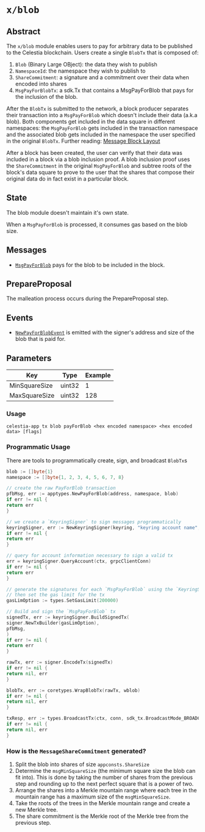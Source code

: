 # `x/blob`

## Abstract

The `x/blob` module enables users to pay for arbitrary data to be published to the Celestia blockchain. Users create a single `BlobTx` that is composed of:

1. `Blob` (Binary Large OBject): the data they wish to publish
2. `NamespaceId`: the namespace they wish to publish to
3. `ShareCommitment`: a signature and a commitment over their data when encoded into shares
4. `MsgPayForBlobTx`: a sdk.Tx that contains a MsgPayForBlob that pays for the inclusion of the blob.

After the `BlobTx` is submitted to the network, a block producer separates their transaction into a `MsgPayForBlob` which doesn't include their data (a.k.a blob). Both components get included in the data square in different namespaces: the `MsgPayForBlob` gets included in the transaction namespace and the associated blob gets included in the namespace the user specified in the original `BlobTx`. Further reading: [Message Block Layout](https://github.com/celestiaorg/celestia-specs/blob/master/src/rationale/message_block_layout.md)

After a block has been created, the user can verify that their data was included in a block via a blob inclusion proof. A blob inclusion proof uses the `ShareCommitment` in the original `MsgPayForBlob` and subtree roots of the block's data square to prove to the user that the shares that compose their original data do in fact exist in a particular block.

## State

The blob module doesn't maintain it's own state.

When a `MsgPayForBlob` is processed, it consumes gas based on the blob size.

## Messages

- [`MsgPayForBlob`](https://github.com/celestiaorg/celestia-app/blob/8b9c4c9d13fe0ccb6ea936cc26dee3f52b6f6129/proto/blob/tx.proto#L39-L44) pays for the blob to be included in the block.

## PrepareProposal

The malleation process occurs during the PrepareProposal step.

## Events

- [`NewPayForBlobEvent`](https://github.com/celestiaorg/celestia-app/pull/213/files#diff-1ce55bda42cf160deca2e5ea1f4382b65f3b689c7e00c88085d7ce219e77303dR17-R21) is emitted with the signer's address and size of the blob that is paid for.

## Parameters

Key | Type | Example
--- | --- | ---
MinSquareSize | uint32 | 1
MaxSquareSize | uint32 | 128

### Usage

```shell
celestia-app tx blob payForBlob <hex encoded namespace> <hex encoded data> [flags]
```

### Programmatic Usage

There are tools to programmatically create, sign, and broadcast `BlobTx`s

```go
blob := []byte{1}
namespace := []byte{1, 2, 3, 4, 5, 6, 7, 8}

// create the raw PayForBlob transaction
pfbMsg, err := apptypes.NewPayForBlob(address, namespace, blob)
if err != nil {
return err
}

// we create a `KeyringSigner` to sign messages programmatically
keyringSigner, err := NewKeyringSigner(keyring, "keyring account name", "chain-id-1")
if err != nil {
return err
}

// query for account information necessary to sign a valid tx
err = keyringSigner.QueryAccount(ctx, grpcClientConn)
if err != nil {
return err
}

// generate the signatures for each `MsgPayForBlob` using the `KeyringSigner`,
// then set the gas limit for the tx
gasLimOption := types.SetGasLimit(200000)

// Build and sign the `MsgPayForBlob` tx
signedTx, err := keyringSigner.BuildSignedTx(
signer.NewTxBuilder(gasLimOption),
pfbMsg,
)
if err != nil {
return err
}

rawTx, err := signer.EncodeTx(signedTx)
if err != nil {
return nil, err
}

blobTx, err := coretypes.WrapBlobTx(rawTx, wblob)
if err != nil {
return nil, err
}

txResp, err := types.BroadcastTx(ctx, conn, sdk_tx.BroadcastMode_BROADCAST_MODE_BLOCK, blobTx)
if err != nil {
return nil, err
}
```

<!-- markdownlint-enable MD010 -->

### How is the `MessageShareCommitment` generated?

1. Split the blob into shares of size `appconsts.ShareSize`
1. Determine the `msgMinSquareSize` (the minimum square size the blob can fit into). This is done by taking the number of shares from the previous step and rounding up to the next perfect square that is a power of two.
1. Arrange the shares into a Merkle mountain range where each tree in the mountain range has a maximum size of the `msgMinSquareSize`.
1. Take the roots of the trees in the Merkle mountain range and create a new Merkle tree.
1. The share commitment is the Merkle root of the Merkle tree from the previous step.
